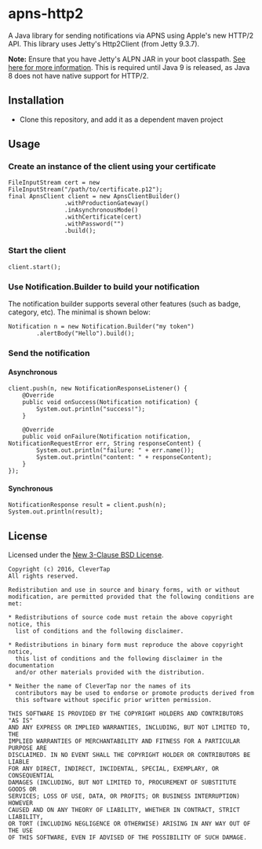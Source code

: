 # apns-http2
A Java library for sending notifications via APNS using Apple's new HTTP/2 API. This library uses Jetty's Http2Client (from Jetty 9.3.7).

**Note:** Ensure that you have Jetty's ALPN JAR in your boot classpath. [See here for more information](http://www.eclipse.org/jetty/documentation/current/alpn-chapter.html). This is required until Java 9 is released, as Java 8 does not have native support for HTTP/2.

## Installation
- Clone this repository, and add it as a dependent maven project

## Usage

### Create an instance of the client using your certificate

```
FileInputStream cert = new FileInputStream("/path/to/certificate.p12");
final ApnsClient client = new ApnsClientBuilder()
                .withProductionGateway()
                .inAsynchronousMode()
                .withCertificate(cert)
                .withPassword("")
                .build();
```

### Start the client

```
client.start();
```

### Use Notification.Builder to build your notification
The notification builder supports several other features (such as badge, category, etc). The minimal is shown below:

```
Notification n = new Notification.Builder("my token")
        .alertBody("Hello").build();

```

### Send the notification

#### Asynchronous
 
```
client.push(n, new NotificationResponseListener() {
    @Override
    public void onSuccess(Notification notification) {
        System.out.println("success!");
    }

    @Override
    public void onFailure(Notification notification, NotificationRequestError err, String responseContent) {
        System.out.println("failure: " + err.name());
        System.out.println("content: " + responseContent);
    }
});
```

#### Synchronous

```
NotificationResponse result = client.push(n);
System.out.println(result);
```

## License
Licensed under the [New 3-Clause BSD License](http://opensource.org/licenses/BSD-3-Clause).

```
Copyright (c) 2016, CleverTap
All rights reserved.

Redistribution and use in source and binary forms, with or without
modification, are permitted provided that the following conditions are met:

* Redistributions of source code must retain the above copyright notice, this
  list of conditions and the following disclaimer.

* Redistributions in binary form must reproduce the above copyright notice,
  this list of conditions and the following disclaimer in the documentation
  and/or other materials provided with the distribution.

* Neither the name of CleverTap nor the names of its
  contributors may be used to endorse or promote products derived from
  this software without specific prior written permission.

THIS SOFTWARE IS PROVIDED BY THE COPYRIGHT HOLDERS AND CONTRIBUTORS "AS IS"
AND ANY EXPRESS OR IMPLIED WARRANTIES, INCLUDING, BUT NOT LIMITED TO, THE
IMPLIED WARRANTIES OF MERCHANTABILITY AND FITNESS FOR A PARTICULAR PURPOSE ARE
DISCLAIMED. IN NO EVENT SHALL THE COPYRIGHT HOLDER OR CONTRIBUTORS BE LIABLE
FOR ANY DIRECT, INDIRECT, INCIDENTAL, SPECIAL, EXEMPLARY, OR CONSEQUENTIAL
DAMAGES (INCLUDING, BUT NOT LIMITED TO, PROCUREMENT OF SUBSTITUTE GOODS OR
SERVICES; LOSS OF USE, DATA, OR PROFITS; OR BUSINESS INTERRUPTION) HOWEVER
CAUSED AND ON ANY THEORY OF LIABILITY, WHETHER IN CONTRACT, STRICT LIABILITY,
OR TORT (INCLUDING NEGLIGENCE OR OTHERWISE) ARISING IN ANY WAY OUT OF THE USE
OF THIS SOFTWARE, EVEN IF ADVISED OF THE POSSIBILITY OF SUCH DAMAGE.
```